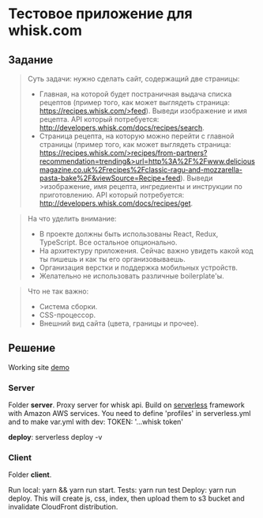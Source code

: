 # Тестовое приложение для whisk.com

## Задание
> Суть задачи: нужно сделать сайт, содержащий две страницы:
> - Главная, на которой будет постраничная выдача списка рецептов (пример того, как может выглядеть страница: https://recipes.whisk.com/>feed). Выведи изображение и имя рецепта. API который потребуется: http://developers.whisk.com/docs/recipes/search.
>- Страница рецепта, на которую можно перейти с главной страницы (пример того, как может выглядеть страница: https://recipes.whisk.com/>recipes/from-partners?recommendation=trending&>url=http%3A%2F%2Fwww.deliciousmagazine.co.uk%2Frecipes%2Fclassic-ragu-and-mozzarella-pasta-bake%2F&viewSource=Recipe+feed). Выведи >изображение, имя рецепта, ингредиенты и инструкции по приготовлению. API который потребуется: http://developers.whisk.com/docs/recipes/get.

> На что уделить внимание:
> - В проекте должны быть использованы React, Redux, TypeScript. Все остальное опционально.
> - На архитектуру приложения. Сейчас важно увидеть какой код ты пишешь и как ты его организовываешь.
> - Организация верстки и поддержка мобильных устройств.
> - Желательно не использовать различные boilerplate'ы.

> Что не так важно:
> - Система сборки.
> - CSS-процессор.
> - Внешний вид сайта (цвета, границы и прочее).

## Решение

Working site [demo](https://d2pij3t8t5d93.cloudfront.net)

### Server 
Folder **server**. Proxy server for whisk api. Build on [serverless](https://serverless.com/) framework with Amazon AWS services.
You need to define 'profiles' in serverless.yml and to make var.yml with dev: TOKEN: '...whisk token'

**deploy**: serverless deploy -v

### Client
Folder **client**.

Run local: yarn && yarn run start.
Tests: yarn run test
Deploy: yarn run deploy. This will create js, css, index, then upload them to s3 bucket and invalidate CloudFront distribution.
